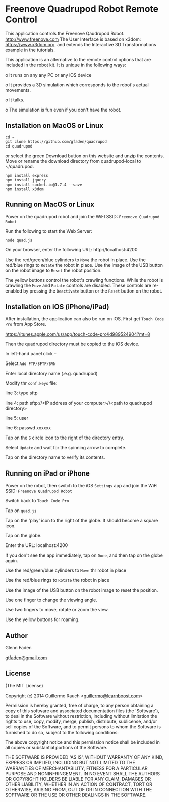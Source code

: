 
# Freenove Quadrupod Robot Remote Control

This application controls the Freenove Qaudrupod Robot.
http://www.freenove.com
The User Interface is based on x3dom:
https://www.x3dom.org, and extends the Interactive 3D 
Transformations example in the tutorials.

This application is an alternative to the remote control
options that are included in the robot kit. It is unique
in the following ways:

  o It runs on any any PC or any iOS device

  o It provides a 3D simulation which corresponds to
    the robot's actual movements.

  o It talks.

  o The simulation is fun even if you don't have the robot.

## Installation on MacOS or Linux

  `cd ~`
  <br>
  `git clone https://github.com/gfaden/quadrupod`
  <br>
  `cd quadrupod`
  <br>

  or select the green Download button on this website
  and unzip the contents. Move or rename the download
  directory from quadrupod-local to ~/quadrupod.

  `npm install express`
  <br>
  `npm install jquery`
  <br>
  `npm install socket.io@1.7.4 --save`
  <br>
  `npm install x3dom`

## Running on MacOS or Linux

Power on the quadrupod robot and join the WiFI SSID:
  `Freenove Quadrupod Robot`

Run the following to start the Web Server:

  `node quad.js`

On your browser, enter the following URL:
  http://localhost:4200

Use the red/green/blue cylinders to `Move` the robot in place.
Use the red/blue rings to `Rotate` the robot in place.
Use the image of the USB button on the robot image to `Reset` the robot position.

The yellow buttons control the robot's crawling functions. While
the robot is crawling the `Move` and `Rotate` controls are disabled.
These controls are re-enabled by pressing the `Deactivate` button
or the `Reset` button on the robot.

## Installation on iOS (iPhone/iPad)

After installation, the application can also be run
on iOS. First get `Touch Code Pro` from App Store.

https://itunes.apple.com/us/app/touch-code-pro/id989524904?mt=8

Then the quadrupod directory must be copied to the iOS device.

In left-hand panel click `+`

Select `Add FTP/SFTP/SVN`

Enter local directory name (.e.g. quadrupod)

Modify thr `conf.keys` file:

  line 3:  type sftp

  line 4:  path sftp:\/\/\<IP address of your computer\>\/\/\<path to quadrupod directory\>

  line 5:  user <username>

  line 6:  passwd xxxxxx


Tap on the `S` circle icon to the right of the directory entry.

Select `Update` and wait for the spinning arrow to complete.

Tap on the directory name to verify its contents.

## Running on iPad or iPhone

Power on the robot, then switch to the iOS `Settings` app and join the WiFI SSID:
  `Freenove Quadrupod Robot`

Switch back to `Touch Code Pro`

Tap on `quad.js`

Tap on the 'play' icon to the right of the globe. It should become a square icon.

Tap on the globe.

Enter the URL: localhost:4200

If you don't see the app immediately, tap on `Done`, and then tap on the globe again.

Use the red/green/blue cylinders to `Move` thr robot in place

Use the red/blue rings to `Rotate` the robot in place

Use the image of the USB button on the robot image to reset the position.

Use one finger to change the viewing angle.

Use two fingers to move, rotate or zoom the view.

Use the yellow buttons for roaming.

## Author

   Glenn Faden

   gtfaden@gmail.com

## License

(The MIT License)

Copyright (c) 2014 Guillermo Rauch &lt;guillermo@learnboost.com&gt;

Permission is hereby granted, free of charge, to any person obtaining
a copy of this software and associated documentation files (the
'Software'), to deal in the Software without restriction, including
without limitation the rights to use, copy, modify, merge, publish,
distribute, sublicense, and/or sell copies of the Software, and to
permit persons to whom the Software is furnished to do so, subject to
the following conditions:

The above copyright notice and this permission notice shall be
included in all copies or substantial portions of the Software.

THE SOFTWARE IS PROVIDED 'AS IS', WITHOUT WARRANTY OF ANY KIND,
EXPRESS OR IMPLIED, INCLUDING BUT NOT LIMITED TO THE WARRANTIES OF
MERCHANTABILITY, FITNESS FOR A PARTICULAR PURPOSE AND NONINFRINGEMENT.
IN NO EVENT SHALL THE AUTHORS OR COPYRIGHT HOLDERS BE LIABLE FOR ANY
CLAIM, DAMAGES OR OTHER LIABILITY, WHETHER IN AN ACTION OF CONTRACT,
TORT OR OTHERWISE, ARISING FROM, OUT OF OR IN CONNECTION WITH THE
SOFTWARE OR THE USE OR OTHER DEALINGS IN THE SOFTWARE.
